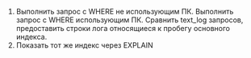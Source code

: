 1. Выполнить запрос с WHERE не использующим ПК. Выполнить запрос с WHERE использующим ПК. 
   Сравнить text_log запросов, предоставить строки лога относящиеся к пробегу основного индекса.
2. Показать тот же индекс через EXPLAIN
